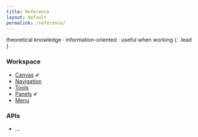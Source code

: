```yaml
---
title: Reference
layout: default
permalink: /reference/
---
```


theoretical knowledge · information-oriented · useful when working
{: .lead }

### Workspace

- [Canvas](canvas) <span class='text-warning'>✔</span>
- [Navigation](navigation)
- [Tools](tools)
- [Panels](panels) <span class='text-warning'>✔</span>
- [Menu](menu)

### APIs

- ...